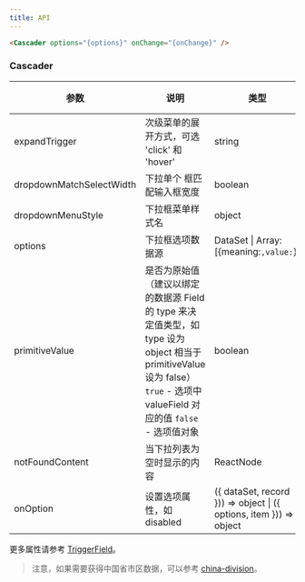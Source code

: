 ```yaml
---
title: API
---
```


```html
<Cascader options="{options}" onChange="{onChange}" />
```

### Cascader

| 参数                     | 说明                                                                                                                                                                        | 类型                                                               | 默认值  |
| ------------------------ | --------------------------------------------------------------------------------------------------------------------------------------------------------------------------- | ------------------------------------------------------------------ | ------- |
| expandTrigger            | 次级菜单的展开方式，可选 'click' 和 'hover'                                                                                                                                 | string                                                             | 'click' |
| dropdownMatchSelectWidth | 下拉单个 框匹配输入框宽度                                                                                                                                                   | boolean                                                            | true    |
| dropdownMenuStyle        | 下拉框菜单样式名                                                                                                                                                            | object                                                             |         |
| options                  | 下拉框选项数据源                                                                                                                                                            | DataSet \| Array:[{meaning:``,value:``}]                           |         |
| primitiveValue           | 是否为原始值（建议以绑定的数据源 Field 的 type 来决定值类型，如 type 设为 object 相当于 primitiveValue 设为 false）`true` - 选项中 valueField 对应的值 `false` - 选项值对象 | boolean                                                            |         |
| notFoundContent          | 当下拉列表为空时显示的内容                                                                                                                                                  | ReactNode                                                          |         |
| onOption                 | 设置选项属性，如 disabled                                                                                                                                                   | ({ dataSet, record })) => object \| ({ options, item })) => object |         |

更多属性请参考 [TriggerField](/zh/procmp/abstract/trigger-field/#TriggerField)。

> 注意，如果需要获得中国省市区数据，可以参考 [china-division](https://gist.github.com/afc163/7582f35654fd03d5be7009444345ea17)。
